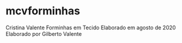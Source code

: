 # mcvforminhas

Cristina Valente Forminhas em Tecido
Elaborado em agosto de 2020
Elaborado por Gilberto Valente

